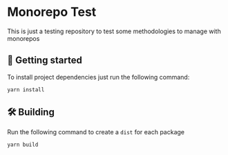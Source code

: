 # Monorepo Test

This is just a testing repository to test some methodologies to manage with monorepos

## 🚀 Getting started

To install project dependencies just run the following command:

```bash
yarn install
```

## 🛠 Building

Run the following command to create a `dist` for each package

```bash
yarn build
```

